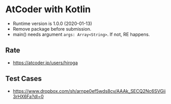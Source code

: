 # AtCoder with Kotlin

* Runtime version is 1.0.0 (2020-01-13)
* Remove package before submission.
* main() needs argument `args: Array<String>`. If not, RE happens.


## Rate

* https://atcoder.jp/users/hiroga


## Test Cases

* https://www.dropbox.com/sh/arnpe0ef5wds8cv/AAAk_SECQ2Nc6SVGii3rHX6Fa?dl=0
